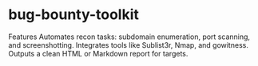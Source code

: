 # bug-bounty-toolkit
Features  Automates recon tasks: subdomain enumeration, port scanning, and screenshotting.  Integrates tools like Sublist3r, Nmap, and gowitness.  Outputs a clean HTML or Markdown report for targets. 
